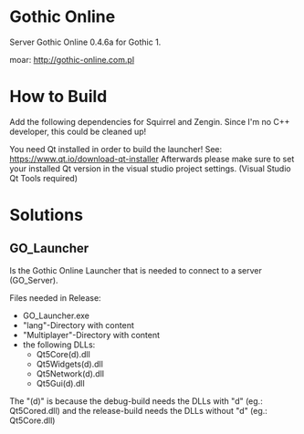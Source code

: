 # Gothic Online
Server Gothic Online 0.4.6a for Gothic 1.

moar: http://gothic-online.com.pl

# How to Build
Add the following dependencies for Squirrel and Zengin.
Since I'm no C++ developer, this could be cleaned up!

You need Qt installed in order to build the launcher!
See: https://www.qt.io/download-qt-installer
Afterwards please make sure to set your installed Qt version in the visual studio project settings.
(Visual Studio Qt Tools required)

# Solutions
## GO_Launcher
Is the Gothic Online Launcher that is needed to connect to a server (GO_Server).

Files needed in Release:
- GO_Launcher.exe
- "lang"-Directory with content
- "Multiplayer"-Directory with content
- the following DLLs:
  - Qt5Core(d).dll
  - Qt5Widgets(d).dll
  - Qt5Network(d).dll
  - Qt5Gui(d).dll

The "(d)" is because the debug-build needs the DLLs with "d" (eg.: Qt5Cored.dll) and the release-build needs the DLLs without "d" (eg.: Qt5Core.dll)